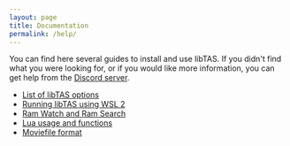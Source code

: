 ```yaml
---
layout: page
title: Documentation
permalink: /help/
---
```


You can find here several guides to install and use libTAS. If you didn't find
what you were looking for, or if you would like more information, you can
get help from the [Discord server](https://discord.gg/3MBVAzU).
* [List of libTAS options](../guides/options)
* [Running libTAS using WSL 2](../guides/wsl)
* [Ram Watch and Ram Search](../guides/ramwatch)
* [Lua usage and functions](../guides/lua)
* [Moviefile format](../guides/format)
